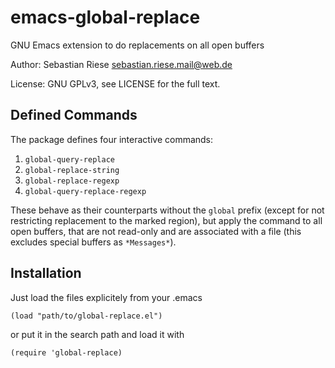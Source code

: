 emacs-global-replace
====================

GNU Emacs extension to do replacements on all open buffers

Author: Sebastian Riese <sebastian.riese.mail@web.de>

License: GNU GPLv3, see LICENSE for the full text.

Defined Commands
----------------

The package defines four interactive commands:

1. `global-query-replace`
2. `global-replace-string`
3. `global-replace-regexp`
4. `global-query-replace-regexp`

These behave as their counterparts without the `global` prefix (except
for not restricting replacement to the marked region), but apply the
command to all open buffers, that are not read-only and are associated
with a file (this excludes special buffers as `*Messages*`).

Installation
------------

Just load the files explicitely from your .emacs

    (load "path/to/global-replace.el")

or put it in the search path and load it with

    (require 'global-replace)
